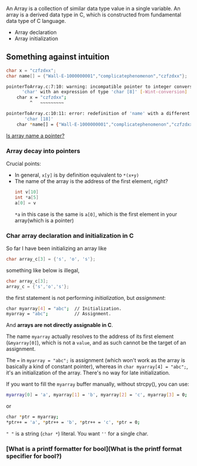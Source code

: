 An Array is a collection of similar data type value in a single variable. An array is a derived data type in C, which is constructed from fundamental data type of C language.

* Array declaration
* Array initialization

## Something against intuition
```c
char x = "czfzdxx";
char name[] = {"Wall-E-1000000001","complicatephenomenon","czfzdxx"};

```
```sh
pointerToArray.c:7:10: warning: incompatible pointer to integer conversion initializing
      'char' with an expression of type 'char [8]' [-Wint-conversion]
    char x = "czfzdxx";
         ^   ~~~~~~~~~

pointerToArray.c:10:11: error: redefinition of 'name' with a different type: 'char *[]' vs
       'char [18]'
    char *name[] = {"Wall-E-1000000001","complicatephenomenon","czfzdxx"};

```
[Is array name a pointer?](https://stackoverflow.com/questions/1641957/is-an-array-name-a-pointer)


### Array decay into pointers

Crucial points:

* In general, `x[y]` is by definition equivalent to `*(x+y)`
* The name of the array is the address of the first element, right?
  ```c
  int v[10]
  int *a[5]
  a[0] = v
  ```
  `*a` in this case is the same is `a[0]`, which is the first element in your array(which is a pointer)

### Char array declaration and initialization in C
So far I have been initializing an array like
```c
char array_c[3] = {'s', 'o', 's'};
```
something like below is illegal,
```c
char array_c[3];
array_c = {'s','o','s'};
```
the first statement is not performing *initialization*, but *assignment*:

```sh    
char myarray[4] = "abc";  // Initialization.
myarray = "abc";          // Assignment.
```
And **arrays are not directly assignable in C**.

The name `myarray` actually resolves to the address of its first element (`&myarray[0]`), which is not a `value`, and as such cannot be the target of an assignment.

The `=` in `myarray = "abc";` is assignment (which won't work as the array is basically a kind of constant pointer), whereas in `char myarray[4] = "abc";`, it's an initialization of the array. There's no way for late initialization.

If you want to fill the `myarray` buffer manually, without strcpy(), you can use:
```sh
myarray[0] = 'a', myarray[1] = 'b', myarray[2] = 'c', myarray[3] = 0;
```
or
```sh
char *ptr = myarray;
*ptr++ = 'a', *ptr++ = 'b', *ptr++ = 'c', *ptr = 0;
```

`" "` is a string (`char *`) literal. You want `''` for a single char.

### [What is a printf formatter for bool](What is the printf format specifier for bool?)
